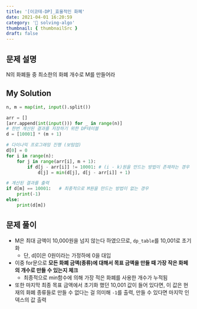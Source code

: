 ```yaml
---
title: '[이코테-DP]_효율적인 화폐'
date: 2021-04-01 16:20:59
category: '💯 solving-algo'
thumbnail: { thumbnailSrc }
draft: false
---
```


## 문제 설명

N의 화폐들 중 최소한의 화폐 개수로 M를 만들어라

## My Solution

```python
n, m = map(int, input().split())

arr = []
[arr.append(int(input())) for _ in range(n)]
# 한번 계산된 결과를 저장하기 위한 DP테이블
d = [10001] * (m + 1)

# 다이나믹 프로그래밍 진행 (보텀업)
d[0] = 0
for i in range(n):
    for j in range(arr[i], m + 1):
        if d[j - arr[i]] != 10001: # (i - k)원을 만드는 방법이 존재하는 경우
            d[j] = min(d[j], d[j - arr[i]] + 1)

# 계산된 결과를 출력
if d[m] == 10001:   # 최종적으로 M원을 만드는 방법이 없는 경우
    print(-1)
else:
    print(d[m])
```

## 문제 풀이

- M은 최대 금액이 10,000원을 넘지 않는다 하였으므로, `dp_table`를 10,001로 초기화
  - 단, d[0]은 0원이라는 가정하에 0을 대입
- 이중 for문으로 **모든 화폐 금액(종류)에 대해서 목표 금액을 만들 때 가장 작은 화페의 개수로 만들 수 있는지 체크**
  - 최종적으로 min함수에 의해 가장 적은 화폐를 사용한 개수가 누적됨
- 또한 마지막 최종 목표 금액에서 초기화 했던 10,001 값이 들어 있다면, 이 값은 현재의 화폐 종류들로 만들 수 없다는 걸 의미해 `-1`를 출력, 만들 수 있다면 마지막 인덱스의 값 출력
